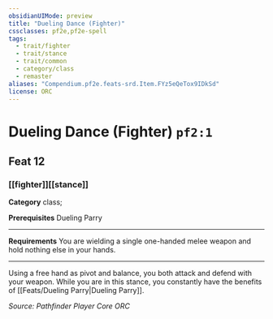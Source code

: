 ```yaml
---
obsidianUIMode: preview
title: "Dueling Dance (Fighter)"
cssclasses: pf2e,pf2e-spell
tags:
  - trait/fighter
  - trait/stance
  - trait/common
  - category/class
  - remaster
aliases: "Compendium.pf2e.feats-srd.Item.FYz5eQeTox9IDkSd"
license: ORC
---
```

# Dueling Dance (Fighter) `pf2:1`
## Feat 12
### [[fighter]][[stance]]

**Category** class; 



**Prerequisites** Dueling Parry
* * *
**Requirements** You are wielding a single one-handed melee weapon and hold nothing else in your hands.

* * *

Using a free hand as pivot and balance, you both attack and defend with your weapon. While you are in this stance, you constantly have the benefits of [[Feats/Dueling Parry|Dueling Parry]].

*Source: Pathfinder Player Core*
*ORC*